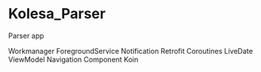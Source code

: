 # Kolesa_Parser
Parser app

Workmanager
ForegroundService
Notification
Retrofit
Coroutines
LiveDate
ViewModel
Navigation Component
Koin
